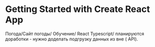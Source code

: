 # Getting Started with Create React App

Погода/Сайт погоды/ Обучение/ React Typescript/ планируются доработки - нужно доделать подгрузку данных из вне ( API).
